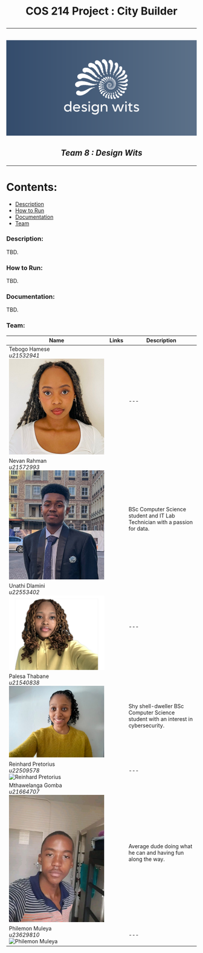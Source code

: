 # <p style="text-align: center;"> COS 214 Project : City Builder </p>
---
<br><img src="./images/logolandscape.png"></br>
##  <p style="text-align: center;"> *Team 8 : Design Wits* </p>
---
# Contents:
- [Description](#description)
- [How to Run](#how-to-run)
- [Documentation](#documentation)
- [Team](#team)
### Description:
TBD.
### How to Run:
TBD.
### Documentation:
TBD.

### Team:
| Name | Links | Description |
|----------------|------|-------------|
| Tebogo Hamese<br> *u21532941*<br>![Tebogo Hamese](./images/tebogo.jpg) | <br>[<img src="https://github.com/favicon.ico" width="16" height="16">](https://github.com/tibbyhm) | ---|
| Nevan Rahman<br>*u21572993*<br>![Nevan Rahman](./images/nev.JPEG) | <br>[<img src="https://github.com/favicon.ico" width="16" height="16">](https://github.com/rsnevan) [<img src="https://raw.githubusercontent.com/FortAwesome/Font-Awesome/6.x/svgs/brands/linkedin.svg" width="16" height="16">](https://linkedin.com/in/nevanrahman) | BSc Computer Science student and IT Lab Technician with a passion for data. |
| Unathi Dlamini<br>*u22553402*<br>![Unathi Dlamini](./images/unathi.jpg) | <br>[<img src="https://github.com/favicon.ico" width="16" height="16">](https://github.com/unathi3) [<img src="https://raw.githubusercontent.com/FortAwesome/Font-Awesome/6.x/svgs/brands/linkedin.svg" width="16" height="16">](https://www.linkedin.com/in/unathi-dlamini-237007224/) | ---|
| Palesa Thabane<br>*u21540838*<br>![Palesa Thabane](./images/palesa.jpg) | <br>[<img src="https://github.com/favicon.ico" width="16" height="16">](https://github.com/ms-thabane) | Shy shell-dweller BSc Computer Science student with an interest in cybersecurity. |
| Reinhard Pretorius<br>*u22509578*<br>![Reinhard Pretorius](./images/michael-lee.jpg) | <br>[<img src="https://github.com/favicon.ico" width="16" height="16">](https://github.com/michaellee) [<img src="https://raw.githubusercontent.com/FortAwesome/Font-Awesome/6.x/svgs/brands/linkedin.svg" width="16" height="16">](https://linkedin.com/in/reinhardpretorius) | ---|
| Mthawelanga Gomba<br>*u21664707*<br>![Mthawelanga Gomba](./images/mtha.jpg) |<br>[<img src="https://github.com/favicon.ico" width="16" height="16">](https://github.com/AuraBlack123)| Average dude doing what he can and having fun along the way.|
| Philemon Muleya<br>*u23629810*<br>![Philemon Muleya](./images/david-chen.jpg) | <br>[<img src="https://github.com/favicon.ico" width="16" height="16">](https://github.com/davidchen) [<img src="https://raw.githubusercontent.com/FortAwesome/Font-Awesome/6.x/svgs/brands/linkedin.svg" width="16" height="16">](https://linkedin.com/in/philemonmuleya) |---|